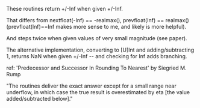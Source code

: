 
  These routines return +/-Inf when given +/-Inf.
  
  That differs from nextfloat(-Inf) == -realmax(), prevfloat(Inf) == realmax()
  (prevfloat(Inf)==Inf makes more sense to me, and likely is more helpful).
  
  And steps twice when given values of very small magnitude (see paper).

  The alternative implementation, converting to [U]Int and adding/subtracting 1,
  returns NaN when given +/-Inf -- and checking for Inf adds branching. 
  
  ref:
  'Predecessor and Successor In Rounding To Nearest' by Siegried M. Rump
  
  "The routines deliver the exact answer except for a small range near underflow,
   in which case the true result is overestimated by eta [the value added/subtracted below]."

